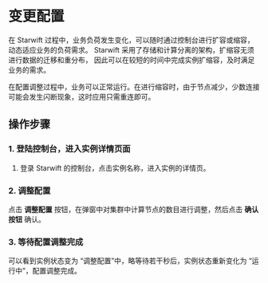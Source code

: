 # 变更配置
在 Starwift 过程中，业务负荷发生变化，可以随时通过控制台进行扩容或缩容，动态适应业务的负荷需求。 Starwift 采用了存储和计算分离的架构，扩缩容无须进行数据的迁移和重分布，
因此可以在较短的时间中完成实例扩缩容，及时满足业务的需求。 

在配置调整过程中，业务可以正常运行。在进行缩容时，由于节点减少，少数连接可能会发生闪断现象，这时应用只需重连即可。


## 操作步骤
### 1. 登陆控制台，进入实例详情页面
1. 登录 Starwift 的控制台，点击实例名称，进入实例的详情页。

### 2. 调整配置
点击 **调整配置** 按钮，在弹窗中对集群中计算节点的数目进行调整，然后点击 **确认按钮** 确认。

### 3. 等待配置调整完成
可以看到实例状态变为 “调整配置”中，略等待若干秒后，实例状态重新变化为 “运行中”，配置调整完成。


